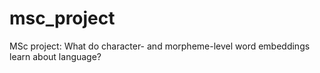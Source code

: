 # msc_project
MSc project: What do character- and morpheme-level word embeddings learn about language?
